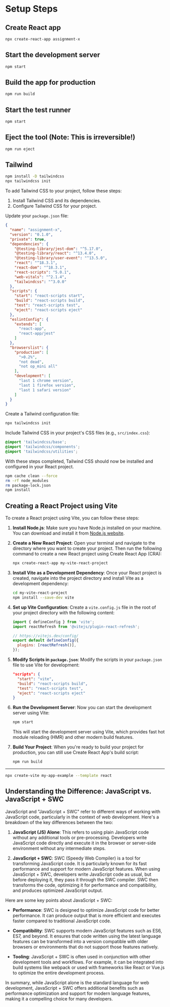 # Setup Steps

## Create React app

```sh
npx create-react-app assignment-x
```

## Start the development server

```sh
npm start
```

## Build the app for production

```sh
npm run build
```

## Start the test runner

```sh
npm start
```

## Eject the tool (Note: This is irreversible!)

```sh
npm run eject
```

## Tailwind

```sh
npm install -D tailwindcss
npx tailwindcss init
```

To add Tailwind CSS to your project, follow these steps:

1. Install Tailwind CSS and its dependencies.
2. Configure Tailwind CSS for your project.

Update your `package.json` file:

```json
{
  "name": "assignment-x",
  "version": "0.1.0",
  "private": true,
  "dependencies": {
    "@testing-library/jest-dom": "^5.17.0",
    "@testing-library/react": "^13.4.0",
    "@testing-library/user-event": "^13.5.0",
    "react": "^18.3.1",
    "react-dom": "^18.3.1",
    "react-scripts": "5.0.1",
    "web-vitals": "^2.1.4",
    "tailwindcss": "^3.0.0"
  },
  "scripts": {
    "start": "react-scripts start",
    "build": "react-scripts build",
    "test": "react-scripts test",
    "eject": "react-scripts eject"
  },
  "eslintConfig": {
    "extends": [
      "react-app",
      "react-app/jest"
    ]
  },
  "browserslist": {
    "production": [
      ">0.2%",
      "not dead",
      "not op_mini all"
    ],
    "development": [
      "last 1 chrome version",
      "last 1 firefox version",
      "last 1 safari version"
    ]
  }
}
```

Create a Tailwind configuration file:

```sh
npx tailwindcss init
```

Include Tailwind CSS in your project's CSS files (e.g., `src/index.css`):

```css
@import 'tailwindcss/base';
@import 'tailwindcss/components';
@import 'tailwindcss/utilities';
```

With these steps completed, Tailwind CSS should now be installed and configured in your React project.

```sh
npm cache clean --force
rm -rf node_modules
rm package-lock.json
npm install
```

## Creating a React Project using Vite

To create a React project using Vite, you can follow these steps:

1. **Install Node.js**: Make sure you have Node.js installed on your machine. You can download and install it from [Node.js website](https://nodejs.org/).

2. **Create a New React Project**: Open your terminal and navigate to the directory where you want to create your project. Then run the following command to create a new React project using Create React App (CRA):

   ```bash
   npx create-react-app my-vite-react-project
   ```

3. **Install Vite as a Development Dependency**: Once your React project is created, navigate into the project directory and install Vite as a development dependency:

   ```bash
   cd my-vite-react-project
   npm install --save-dev vite
   ```

4. **Set up Vite Configuration**: Create a `vite.config.js` file in the root of your project directory with the following content:

   ```javascript
   import { defineConfig } from 'vite';
   import reactRefresh from '@vitejs/plugin-react-refresh';

   // https://vitejs.dev/config/
   export default defineConfig({
     plugins: [reactRefresh()],
   });
   ```

5. **Modify Scripts in `package.json`**: Modify the scripts in your `package.json` file to use Vite for development:

   ```json
   "scripts": {
     "start": "vite",
     "build": "react-scripts build",
     "test": "react-scripts test",
     "eject": "react-scripts eject"
   }
   ```

6. **Run the Development Server**: Now you can start the development server using Vite:

   ```bash
   npm start
   ```

   This will start the development server using Vite, which provides fast hot module reloading (HMR) and other modern build features.

7. **Build Your Project**: When you're ready to build your project for production, you can still use Create React App's build script:

   ```bash
   npm run build
   ```

---

```sh
npx create-vite my-app-example --template react
```

## Understanding the Difference: JavaScript vs. JavaScript + SWC

JavaScript and "JavaScript + SWC" refer to different ways of working with JavaScript code, particularly in the context of web development. Here's a breakdown of the key differences between the two:

1. **JavaScript (JS) Alone**: This refers to using plain JavaScript code without any additional tools or pre-processing. Developers write JavaScript code directly and execute it in the browser or server-side environment without any intermediate steps.

2. **JavaScript + SWC**: SWC (Speedy Web Compiler) is a tool for transforming JavaScript code. It is particularly known for its fast performance and support for modern JavaScript features. When using JavaScript + SWC, developers write JavaScript code as usual, but before deploying it, they pass it through the SWC compiler. SWC then transforms the code, optimizing it for performance and compatibility, and produces optimized JavaScript output.

Here are some key points about JavaScript + SWC:

- **Performance**: SWC is designed to optimize JavaScript code for better performance. It can produce output that is more efficient and executes faster compared to traditional JavaScript code.

- **Compatibility**: SWC supports modern JavaScript features such as ES6, ES7, and beyond. It ensures that code written using the latest language features can be transformed into a version compatible with older browsers or environments that do not support those features natively.

- **Tooling**: JavaScript + SWC is often used in conjunction with other development tools and workflows. For example, it can be integrated into build systems like webpack or used with frameworks like React or Vue.js to optimize the entire development process.

In summary, while JavaScript alone is the standard language for web development, JavaScript + SWC offers additional benefits such as performance optimization and support for modern language features, making it a compelling choice for many developers.
